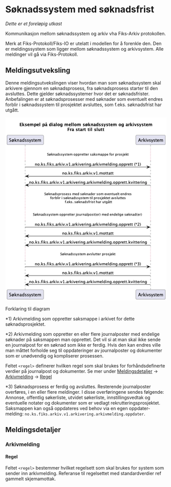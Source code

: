 # Søknadssystem med søknadsfrist

*Dette er et foreløpig utkast*

Kommunikasjon mellom søknadssystem og arkiv vha Fiks-Arkiv protokollen.

Merk at Fiks-Protokoll/Fiks-IO er utelatt i modellen for å forenkle den. Den er meldingssystem som ligger mellom søknadssystem og arkivsystem.
Alle meldinger vil gå via Fiks-Protokoll.

## Meldingsutveksling

Denne meldingsutvekslingen viser hvordan man som søknadssystem skal arkivere gjennom en søknadsprosess, fra søknadsprosess starter til den avsluttes. 
Dette gjelder søknadssystemer hvor det er søknadsfrister. 
Anbefalingen er at søknadsprosesser med søknader som eventuelt endres forblir i søknadssystem til prosjektet avsluttes, som f.eks. søknadsfrist har utgått.

![sekvensdiagram](meldingsutveksling.png)

Forklaring til diagram

*1) Arkivmelding som oppretter saksmappe i arkivet for dette søknadsprosjektet. 

*2) Arkivmelding som oppretter en eller flere journalposter med endelige søknader på saksmappen man opprettet. Det vil si at man skal ikke sende en journalpost for en søknad som ikke er ferdig. Hvis den kan endres ville man måttet forholde seg til oppdateringer av journalposter og dokumenter som er unødvendig og kompliserer prosessen.

Feltet `<regel>` definerer hvilken regel som skal brukes for forhåndsdefinerte verdier på journalpost og dokumenter. Se mer under [Meldingsdetaljer](#meldingsdetaljer) -> [Arkivmelding](#arkivmelding) -> [Regel](#regel)

*3) Søknadsprosess er ferdig og avsluttes. Resterende journalposter overføres, i en eller flere meldinger. I disse overføringene sendes følgende: Annonse, offentlig søkerliste, utvidet søkerliste, innstillingsvedtak og eventuelle notater og dokumenter som er vedlagt rekrutteringsprosjektet. Saksmappen kan også oppdateres ved behov via en egen oppdater-melding: `no.ks.fiks.arkiv.v1.arkivering.arkivmelding.oppdater`.

## Meldingsdetaljer

### Arkivmelding

#### Regel
Feltet `<regel>` bestemmer hvilket regelsett som skal brukes for system som sender inn arkivmelding.
Referanse til regelsettet med  standardverdier ref gammelt skjemamottak.

